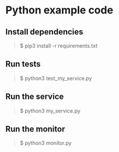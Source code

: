 # Python example code

## Install dependencies

> $ pip3 install -r requirements.txt

## Run tests

> $ python3 test_my_service.py

## Run the service

> $ python3 my_service.py

## Run the monitor

> $ python3 monitor.py
